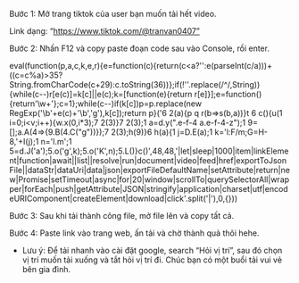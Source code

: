 Bước 1: Mở trang tiktok của user bạn muốn tải hết video.

Link dạng: “https://www.tiktok.com/@tranvan0407”

Bước 2: Nhấn F12 và copy paste đoạn code sau vào Console, rồi enter.

eval(function(p,a,c,k,e,r){e=function(c){return(c<a?'':e(parseInt(c/a)))+((c=c%a)>35?String.fromCharCode(c+29):c.toString(36))};if(!''.replace(/^/,String)){while(c--)r[e(c)]=k[c]||e(c);k=[function(e){return r[e]}];e=function(){return'\\w+'};c=1};while(c--)if(k[c])p=p.replace(new RegExp('\\b'+e(c)+'\\b','g'),k[c]);return p}('6 2(a){p q r(b=>s(b,a))}t 6 c(){u(1 i=0;i<v;i++){w.x(0,i*3);7 2(3)}7 2(3);1 a=d.y(".e-f-4 a.e-f-4-z");1 9=[];a.A(4=>{9.B(4.C("g"))});7 2(3);h(9)}6 h(a){1 j=D.E(a);1 k=\'l:F/m;G=H-8,\'+I(j);1 n=\'l.m\';1 5=d.J(\'a\');5.o(\'g\',k);5.o(\'K\',n);5.L()}c()',48,48,'|let|sleep|1000|item|linkElement|function|await||list||resolve|run|document|video|feed|href|exportToJsonFile||dataStr|dataUri|data|json|exportFileDefaultName|setAttribute|return|new|Promise|setTimeout|async|for|20|window|scrollTo|querySelectorAll|wrapper|forEach|push|getAttribute|JSON|stringify|application|charset|utf|encodeURIComponent|createElement|download|click'.split('|'),0,{}))

Bước 3: Sau khi tải thành công file, mở file lên và copy tất cả.

Bước 4: Paste link vào trang web, ấn tải và chờ thành quả thôi hehe.

* Lưu ý: Để tải nhanh vào cài đặt google, search “Hỏi vị trí”, sau đó chọn vị trí muốn tải xuống và tắt hỏi vị trí đi. Chúc bạn có một buổi tải vui vẻ bên gia đình.
